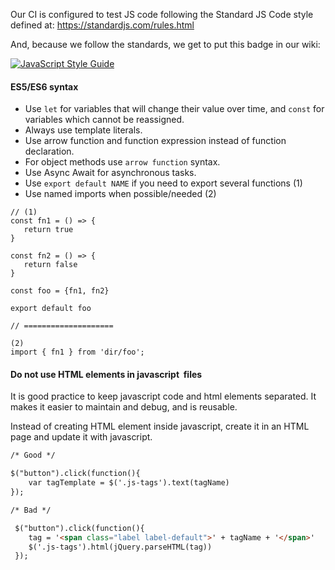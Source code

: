 Our CI is configured to test JS code following the Standard JS Code style defined at:
https://standardjs.com/rules.html

And, because we follow the standards, we get to put this badge in our wiki:

[![JavaScript Style Guide](https://cdn.rawgit.com/standard/standard/master/badge.svg)](https://github.com/standard/standard)
#### ES5/ES6 syntax
- Use `let` for variables that will change their value over time, and `const` for variables which cannot be reassigned.
- Always use template literals.
- Use arrow function and function expression instead of function declaration.
- For object methods use `arrow function` syntax.
- Use Async Await for asynchronous tasks.
- Use `export default NAME` if you need to export several functions (1)
- Use named imports when possible/needed (2)

```
// (1)
const fn1 = () => {
   return true
}

const fn2 = () => {
   return false
}

const foo = {fn1, fn2}

export default foo

// ====================

(2)
import { fn1 } from 'dir/foo';

``` 


 

#### Do not use HTML elements in javascript  files
It is good practice to keep javascript code and html elements separated. It makes it easier to maintain and debug, and  is reusable. 

Instead of creating HTML element inside javascript, create it in an HTML page and update it with javascript.

```html
/* Good */

$("button").click(function(){
    var tagTemplate = $('.js-tags').text(tagName)
});

/* Bad */

 $("button").click(function(){
    tag = '<span class="label label-default">' + tagName + '</span>'
    $('.js-tags').html(jQuery.parseHTML(tag))
 });

```